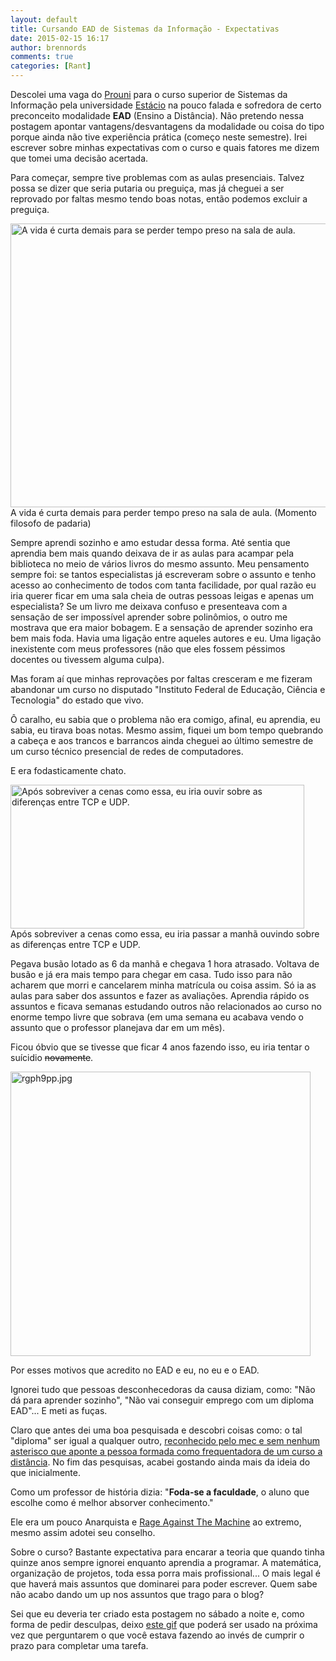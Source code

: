```yaml
---
layout: default
title: Cursando EAD de Sistemas da Informação - Expectativas
date: 2015-02-15 16:17
author: brennords
comments: true
categories: [Rant]
---
```

Descolei uma vaga do <a href="http://siteprouni.mec.gov.br/" target="_blank">Prouni</a> para o curso superior de Sistemas da Informação pela universidade <a href="http://portal.estacio.br/" target="_blank">Estácio</a> na pouco falada e sofredora de certo preconceito modalidade <strong>EAD</strong> (Ensino a Distância). Não pretendo nessa postagem apontar vantagens/desvantagens da modalidade ou coisa do tipo porque ainda não tive experiência prática (começo neste semestre). Irei escrever sobre minhas expectativas com o curso e quais fatores me dizem que tomei uma decisão acertada.

Para começar, sempre tive problemas com as aulas presenciais. Talvez possa se dizer que seria putaria ou preguiça, mas já cheguei a ser reprovado por faltas mesmo tendo boas notas, então podemos excluir a preguiça.

<a href="https://brenn0.files.wordpress.com/2015/02/deadpoetssocietyfinal.jpg"><img class="size-large wp-image-1124" src="https://brenn0.files.wordpress.com/2015/02/deadpoetssocietyfinal.jpg?w=676" alt="A vida é curta demais para se perder tempo preso na sala de aula." width="676" height="454" /></a> A vida é curta demais para perder tempo preso na sala de aula. (Momento filosofo de padaria)

<!--more-->

Sempre aprendi sozinho e amo estudar dessa forma. Até sentia que aprendia bem mais quando deixava de ir as aulas para acampar pela biblioteca no meio de vários livros do mesmo assunto. Meu pensamento sempre foi: se tantos especialistas já escreveram sobre o assunto e tenho acesso ao conhecimento de todos com tanta facilidade, por qual razão eu iria querer ficar em uma sala cheia de outras pessoas leigas e apenas um especialista? Se um livro me deixava confuso e presenteava com a sensação de ser impossível aprender sobre polinômios, o outro me mostrava que era maior bobagem. E a sensação de aprender sozinho era bem mais foda. Havia uma ligação entre aqueles autores e eu. Uma ligação inexistente com meus professores (não que eles fossem péssimos docentes ou tivessem alguma culpa).

Mas foram aí que minhas reprovações por faltas cresceram e me fizeram abandonar um curso no disputado "Instituto Federal de Educação, Ciência e Tecnologia" do estado que vivo.

Ô caralho, eu sabia que o problema não era comigo, afinal, eu aprendia, eu sabia, eu tirava boas notas. Mesmo assim, fiquei um bom tempo quebrando a cabeça e aos trancos e barrancos ainda cheguei ao último semestre de um curso técnico presencial de redes de computadores.

E era fodasticamente chato.

<a href="https://brenn0.files.wordpress.com/2015/02/ebab8921fab3b1a5754ed3bd3cc4c7c5.jpg"><img class="size-full wp-image-1125" src="https://brenn0.files.wordpress.com/2015/02/ebab8921fab3b1a5754ed3bd3cc4c7c5.jpg" alt="Após sobreviver a cenas como essa, eu iria ouvir sobre as diferenças entre TCP e UDP." width="470" height="230" /></a> Após sobreviver a cenas como essa, eu iria passar a manhã ouvindo sobre as diferenças entre TCP e UDP.

Pegava busão lotado as 6 da manhã e chegava 1 hora atrasado. Voltava de busão e já era mais tempo para chegar em casa. Tudo isso para não acharem que morri e cancelarem minha matrícula ou coisa assim. Só ia as aulas para saber dos assuntos e fazer as avaliações. Aprendia rápido os assuntos e ficava semanas estudando outros não relacionados ao curso no enorme tempo livre que sobrava (em uma semana eu acabava vendo o assunto que o professor planejava dar em um mês).

Ficou óbvio que se tivesse que ficar 4 anos fazendo isso, eu iria tentar o suícidio <del>novamente</del>.

<a href="https://brenn0.files.wordpress.com/2015/02/rgph9pp-jpg.gif"><img class="aligncenter size-full wp-image-1126" src="https://brenn0.files.wordpress.com/2015/02/rgph9pp-jpg.gif" alt="rgph9pp.jpg" width="480" height="455" /></a>

Por esses motivos que acredito no EAD e eu, no eu e o EAD.

Ignorei tudo que pessoas desconhecedoras da causa diziam, como: "Não dá para aprender sozinho", "Não vai conseguir emprego com um diploma EAD"... E meti as fuças.

Claro que antes dei uma boa pesquisada e descobri coisas como: o tal "diploma" ser igual a qualquer outro, <a href="http://www.ead.com.br/ead/diploma-a-distancia-e-tao-reconhecido-quanto-presencial.html" target="_blank">reconhecido pelo mec e sem nenhum asterisco que aponte a pessoa formada como frequentadora de um curso a distância</a>. No fim das pesquisas, acabei gostando ainda mais da ideia do que inicialmente.

Como um professor de história dizia: "<strong>Foda-se a faculdade</strong>, o aluno que escolhe como é melhor absorver conhecimento."

Ele era um pouco Anarquista e <a href="http://youtu.be/6NEoesmnYU4" target="_blank">Rage Against The Machine</a> ao extremo, mesmo assim adotei seu conselho.

Sobre o curso? Bastante expectativa para encarar a teoria que quando tinha quinze anos sempre ignorei enquanto aprendia a programar. A matemática, organização de projetos, toda essa porra mais profissional... O mais legal é que haverá mais assuntos que dominarei para poder escrever. Quem sabe não acabo dando um up nos assuntos que trago para o blog?

Sei que eu deveria ter criado esta postagem no sábado a noite e, como forma de pedir desculpas, deixo <a href="http://movies.feedbox.info/wp-content/uploads/Futurama-8.gif" target="_blank">este gif</a> que poderá ser usado na próxima vez que perguntarem o que você estava fazendo ao invés de cumprir o prazo para completar uma tarefa.
